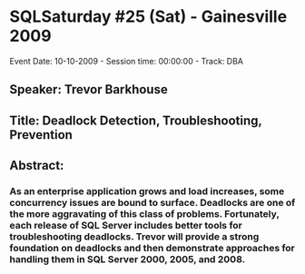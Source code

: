 # SQLSaturday #25 (Sat) - Gainesville 2009
Event Date: 10-10-2009 - Session time: 00:00:00 - Track: DBA
## Speaker: Trevor Barkhouse
## Title: Deadlock Detection, Troubleshooting,  Prevention
## Abstract:
### As an enterprise application grows and load increases, some concurrency issues are bound to surface. Deadlocks are one of the more aggravating of this class of problems. Fortunately, each release of SQL Server includes better tools for troubleshooting deadlocks.  Trevor will provide a strong foundation on deadlocks and then demonstrate approaches for handling them in SQL Server 2000, 2005, and 2008.
